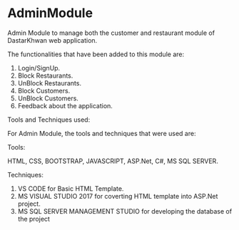# AdminModule

Admin Module to manage both the customer and restaurant module of DastarKhwan web application.

The functionalities that have been added to this module are:
1) Login/SignUp. 
2) Block Restaurants.
3) UnBlock Restaurants.
4) Block Customers.
5) UnBlock Customers.
6) Feedback about the application.

Tools and Techniques used: 

For Admin Module, the tools and techniques that were used are:


Tools:

HTML, CSS, BOOTSTRAP, JAVASCRIPT, ASP.Net, C#, MS SQL SERVER.

Techniques:
1) VS CODE for Basic HTML Template.
2) MS VISUAL STUDIO 2017 for coverting HTML template into ASP.Net project.
3) MS SQL SERVER MANAGEMENT STUDIO for developing the database of the project



